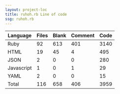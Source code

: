 ```yaml
---
layout: project-loc
title: ruhoh.rb Line of code
ssg: ruhoh.rb
---
```

<div class="table-responsive">
<table class="table">
<thead><tr>
<th>Language</th>
<th>Files</th>
<th>Blank</th>
<th>Comment</th>
<th>Code</th>
</tr></thead><tbody>
<tr><td>Ruby</td><td> 92</td><td> 613</td><td> 401</td><td> 3140</td></tr>
<tr><td>HTML</td><td> 19</td><td> 45</td><td> 4</td><td> 495</td></tr>
<tr><td>JSON</td><td> 2</td><td> 0</td><td> 0</td><td> 280</td></tr>
<tr><td>Javascript</td><td> 1</td><td> 0</td><td> 1</td><td> 29</td></tr>
<tr><td>YAML</td><td> 2</td><td> 0</td><td> 0</td><td> 15</td></tr>
<tr><td>Total</td><td>116</td><td>658</td><td>406</td><td>3959</td></tr>
</tbody></table></div>

